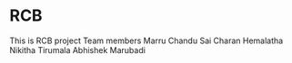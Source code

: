 # RCB
This is RCB project
Team members
Marru Chandu
Sai Charan
Hemalatha
Nikitha Tirumala
Abhishek Marubadi
